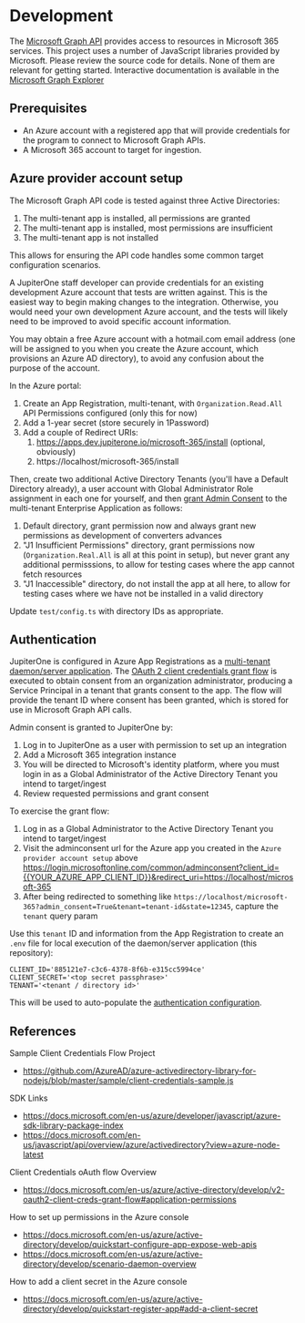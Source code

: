 # Development

The [Microsoft Graph API][msgraph-api] provides access to resources in Microsoft
365 services. This project uses a number of JavaScript libraries provided by
Microsoft. Please review the source code for details. None of them are relevant
for getting started. Interactive documentation is available in the [Microsoft
Graph Explorer][msgraph-explorer]

## Prerequisites

- An Azure account with a registered app that will provide credentials for the
  program to connect to Microsoft Graph APIs.
- A Microsoft 365 account to target for ingestion.

## Azure provider account setup

The Microsoft Graph API code is tested against three Active Directories:

1. The multi-tenant app is installed, all permissions are granted
1. The multi-tenant app is installed, most permissions are insufficient
1. The multi-tenant app is not installed

This allows for ensuring the API code handles some common target configuration
scenarios.

A JupiterOne staff developer can provide credentials for an existing development
Azure account that tests are written against. This is the easiest way to begin
making changes to the integration. Otherwise, you would need your own
development Azure account, and the tests will likely need to be improved to
avoid specific account information.

You may obtain a free Azure account with a hotmail.com email address (one will
be assigned to you when you create the Azure account, which provisions an Azure
AD directory), to avoid any confusion about the purpose of the account.

In the Azure portal:

1. Create an App Registration, multi-tenant, with `Organization.Read.All` API
   Permissions configured (only this for now)
1. Add a 1-year secret (store securely in 1Password)
1. Add a couple of Redirect URIs:
   1. https://apps.dev.jupiterone.io/microsoft-365/install (optional, obviously)
   1. https://localhost/microsoft-365/install

Then, create two additional Active Directory Tenants (you'll have a Default
Directory already), a user account with Global Administrator Role assignment in
each one for yourself, and then [grant Admin Consent](#authentication) to the
multi-tenant Enterprise Application as follows:

1. Default directory, grant permission now and always grant new permissions as
   development of converters advances
1. "J1 Insufficient Permissions" directory, grant permissions now
   (`Organization.Real.All` is all at this point in setup), but never grant any
   additional permisssions, to allow for testing cases where the app cannot
   fetch resources
1. "J1 Inaccessible" directory, do not install the app at all here, to allow for
   testing cases where we have not be installed in a valid directory

Update `test/config.ts` with directory IDs as appropriate.

## Authentication

JupiterOne is configured in Azure App Registrations as a [multi-tenant
daemon/server application][daemon-app]. The [OAuth 2 client credentials grant
flow][oauth2-client-cred-flow] is executed to obtain consent from an
organization administrator, producing a Service Principal in a tenant that
grants consent to the app. The flow will provide the tenant ID where consent has
been granted, which is stored for use in Microsoft Graph API calls.

Admin consent is granted to JupiterOne by:

1. Log in to JupiterOne as a user with permission to set up an integration
1. Add a Microsoft 365 integration instance
1. You will be directed to Microsoft's identity platform, where you must login
   in as a Global Administrator of the Active Directory Tenant you intend to
   target/ingest
1. Review requested permissions and grant consent

To exercise the grant flow:

1. Log in as a Global Administrator to the Active Directory Tenant you intend to
   target/ingest
1. Visit the adminconsent url for the Azure app you created in the
   `Azure provider account setup` above
   https://login.microsoftonline.com/common/adminconsent?client_id={{YOUR_AZURE_APP_CLIENT_ID}}&redirect_uri=https://localhost/microsoft-365
1. After being redirected to something like
   `https://localhost/microsoft-365?admin_consent=True&tenant=tenant-id&state=12345`,
   capture the `tenant` query param

Use this `tenant` ID and information from the App Registration to create an
`.env` file for local execution of the daemon/server application (this
repository):

```
CLIENT_ID='885121e7-c3c6-4378-8f6b-e315cc5994ce'
CLIENT_SECRET='<top secret passphrase>'
TENANT='<tenant / directory id>'
```

This will be used to auto-populate the
[authentication configuration](../src/instanceConfigFields.json).

## References

Sample Client Credentials Flow Project

- https://github.com/AzureAD/azure-activedirectory-library-for-nodejs/blob/master/sample/client-credentials-sample.js

SDK Links

- https://docs.microsoft.com/en-us/azure/developer/javascript/azure-sdk-library-package-index
- https://docs.microsoft.com/en-us/javascript/api/overview/azure/activedirectory?view=azure-node-latest

Client Credentials oAuth flow Overview

- https://docs.microsoft.com/en-us/azure/active-directory/develop/v2-oauth2-client-creds-grant-flow#application-permissions

How to set up permissions in the Azure console

- https://docs.microsoft.com/en-us/azure/active-directory/develop/quickstart-configure-app-expose-web-apis
- https://docs.microsoft.com/en-us/azure/active-directory/develop/scenario-daemon-overview

How to add a client secret in the Azure console

- https://docs.microsoft.com/en-us/azure/active-directory/develop/quickstart-register-app#add-a-client-secret

[msgraph-api]: https://docs.microsoft.com/en-us/graph/overview
[msgraph-explorer]: https://developer.microsoft.com/en-us/graph/graph-explorer
[daemon-app]:
  https://docs.microsoft.com/en-us/azure/active-directory/develop/scenario-daemon-overview
[oauth2-client-cred-flow]:
  https://docs.microsoft.com/en-us/azure/active-directory/develop/v2-oauth2-client-creds-grant-flow#protocol-diagram
[admin-consent-j1dev]:
  https://login.microsoftonline.com/common/adminconsent?client_id=885121e7-c3c6-4378-8f6b-e315cc5994ce&state=12345&redirect_uri=https://localhost/microsoft-365/install
